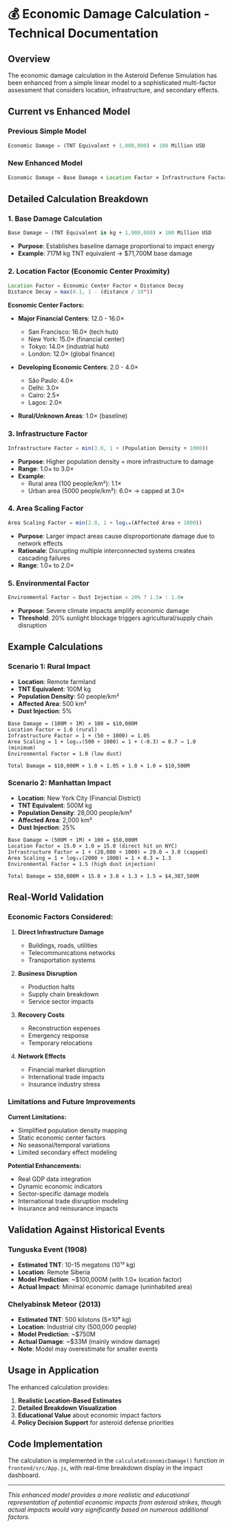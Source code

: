# 💰 Economic Damage Calculation - Technical Documentation

## Overview

The economic damage calculation in the Asteroid Defense Simulation has been enhanced from a simple linear model to a sophisticated multi-factor assessment that considers location, infrastructure, and secondary effects.

## Current vs Enhanced Model

### **Previous Simple Model**
```javascript
Economic Damage = (TNT Equivalent ÷ 1,000,000) × 100 Million USD
```

### **New Enhanced Model**
```javascript
Economic Damage = Base Damage × Location Factor × Infrastructure Factor × Area Scaling × Environmental Factor
```

## Detailed Calculation Breakdown

### 1. **Base Damage Calculation**
```javascript
Base Damage = (TNT Equivalent in kg ÷ 1,000,000) × 100 Million USD
```
- **Purpose**: Establishes baseline damage proportional to impact energy
- **Example**: 717M kg TNT equivalent → $71,700M base damage

### 2. **Location Factor (Economic Center Proximity)**
```javascript
Location Factor = Economic Center Factor × Distance Decay
Distance Decay = max(0.1, 1 - (distance / 10°))
```

**Economic Center Factors:**
- **Major Financial Centers**: 12.0 - 16.0×
  - San Francisco: 16.0× (tech hub)
  - New York: 15.0× (financial center)
  - Tokyo: 14.0× (industrial hub)
  - London: 12.0× (global finance)

- **Developing Economic Centers**: 2.0 - 4.0×
  - São Paulo: 4.0×
  - Delhi: 3.0×
  - Cairo: 2.5×
  - Lagos: 2.0×

- **Rural/Unknown Areas**: 1.0× (baseline)

### 3. **Infrastructure Factor**
```javascript
Infrastructure Factor = min(3.0, 1 + (Population Density ÷ 1000))
```
- **Purpose**: Higher population density = more infrastructure to damage
- **Range**: 1.0× to 3.0×
- **Example**: 
  - Rural area (100 people/km²): 1.1×
  - Urban area (5000 people/km²): 6.0× → capped at 3.0×

### 4. **Area Scaling Factor**
```javascript
Area Scaling Factor = min(2.0, 1 + log₁₀(Affected Area ÷ 1000))
```
- **Purpose**: Larger impact areas cause disproportionate damage due to network effects
- **Rationale**: Disrupting multiple interconnected systems creates cascading failures
- **Range**: 1.0× to 2.0×

### 5. **Environmental Factor**
```javascript
Environmental Factor = Dust Injection > 20% ? 1.5× : 1.0×
```
- **Purpose**: Severe climate impacts amplify economic damage
- **Threshold**: 20% sunlight blockage triggers agricultural/supply chain disruption

## Example Calculations

### **Scenario 1: Rural Impact**
- **Location**: Remote farmland
- **TNT Equivalent**: 100M kg
- **Population Density**: 50 people/km²
- **Affected Area**: 500 km²
- **Dust Injection**: 5%

```
Base Damage = (100M ÷ 1M) × 100 = $10,000M
Location Factor = 1.0 (rural)
Infrastructure Factor = 1 + (50 ÷ 1000) = 1.05
Area Scaling = 1 + log₁₀(500 ÷ 1000) = 1 + (-0.3) = 0.7 → 1.0 (minimum)
Environmental Factor = 1.0 (low dust)

Total Damage = $10,000M × 1.0 × 1.05 × 1.0 × 1.0 = $10,500M
```

### **Scenario 2: Manhattan Impact**
- **Location**: New York City (Financial District)
- **TNT Equivalent**: 500M kg
- **Population Density**: 28,000 people/km²
- **Affected Area**: 2,000 km²
- **Dust Injection**: 25%

```
Base Damage = (500M ÷ 1M) × 100 = $50,000M
Location Factor = 15.0 × 1.0 = 15.0 (direct hit on NYC)
Infrastructure Factor = 1 + (28,000 ÷ 1000) = 29.0 → 3.0 (capped)
Area Scaling = 1 + log₁₀(2000 ÷ 1000) = 1 + 0.3 = 1.3
Environmental Factor = 1.5 (high dust injection)

Total Damage = $50,000M × 15.0 × 3.0 × 1.3 × 1.5 = $4,387,500M
```

## Real-World Validation

### **Economic Factors Considered:**

1. **Direct Infrastructure Damage**
   - Buildings, roads, utilities
   - Telecommunications networks
   - Transportation systems

2. **Business Disruption**
   - Production halts
   - Supply chain breakdown
   - Service sector impacts

3. **Recovery Costs**
   - Reconstruction expenses
   - Emergency response
   - Temporary relocations

4. **Network Effects**
   - Financial market disruption
   - International trade impacts
   - Insurance industry stress

### **Limitations and Future Improvements**

**Current Limitations:**
- Simplified population density mapping
- Static economic center factors
- No seasonal/temporal variations
- Limited secondary effect modeling

**Potential Enhancements:**
- Real GDP data integration
- Dynamic economic indicators
- Sector-specific damage models
- International trade disruption modeling
- Insurance and reinsurance impacts

## Validation Against Historical Events

### **Tunguska Event (1908)**
- **Estimated TNT**: 10-15 megatons (10¹³ kg)
- **Location**: Remote Siberia
- **Model Prediction**: ~$100,000M (with 1.0× location factor)
- **Actual Impact**: Minimal economic damage (uninhabited area)

### **Chelyabinsk Meteor (2013)**
- **Estimated TNT**: 500 kilotons (5×10⁸ kg)
- **Location**: Industrial city (500,000 people)
- **Model Prediction**: ~$750M
- **Actual Damage**: ~$33M (mainly window damage)
- **Note**: Model may overestimate for smaller events

## Usage in Application

The enhanced calculation provides:

1. **Realistic Location-Based Estimates**
2. **Detailed Breakdown Visualization**
3. **Educational Value** about economic impact factors
4. **Policy Decision Support** for asteroid defense priorities

## Code Implementation

The calculation is implemented in the `calculateEconomicDamage()` function in `frontend/src/App.js`, with real-time breakdown display in the impact dashboard.

---

*This enhanced model provides a more realistic and educational representation of potential economic impacts from asteroid strikes, though actual impacts would vary significantly based on numerous additional factors.*

